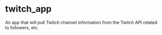 # twitch_app

An app that will pull Twitch channel information from the Twitch API related to followers, etc.
